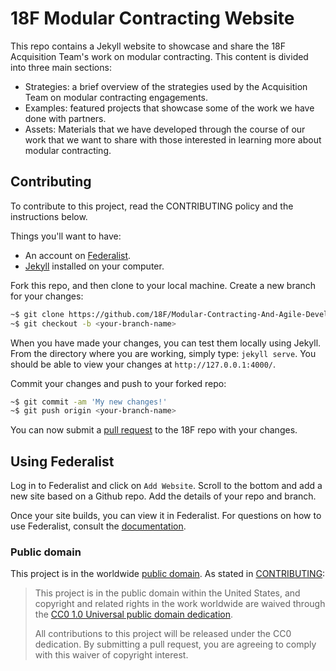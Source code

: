 # 18F Modular Contracting Website

This repo contains a Jekyll website to showcase and share the 18F Acquisition Team's work on modular contracting. This content is divided into three main sections:

* Strategies: a brief overview of the strategies used by the Acquisition Team on modular contracting engagements.
* Examples: featured projects that showcase some of the work we have done with partners.
* Assets: Materials that we have developed through the course of our work that we want to share with those interested in learning more about modular contracting.

## Contributing

To contribute to this project, read the CONTRIBUTING policy and the instructions below.

Things you'll want to have:

* An account on [Federalist](https://federalist.18f.gov/).
* [Jekyll](https://jekyllrb.com/docs/installation/) installed on your computer.

Fork this repo, and then clone to your local machine. Create a new branch for your changes:

```bash
~$ git clone https://github.com/18F/Modular-Contracting-And-Agile-Development.git
~$ git checkout -b <your-branch-name>
```

When you have made your changes, you can test them locally using Jekyll. From the directory where you are working, simply type: `jekyll serve`. You should be able to view your changes at `http://127.0.0.1:4000/`.

Commit your changes and push to your forked repo:

```bash
~$ git commit -am 'My new changes!'
~$ git push origin <your-branch-name>
```

You can now submit a [pull request](https://help.github.com/articles/about-pull-requests/) to the 18F repo with your changes.

## Using Federalist

Log in to Federalist and click on `Add Website`. Scroll to the bottom and add a new site based on a Github repo. Add the details of your repo and branch.

Once your site builds, you can view it in Federalist. For questions on how to use Federalist, consult the [documentation](https://federalist-docs.18f.gov/). 


### Public domain

This project is in the worldwide [public domain](LICENSE.md). As stated in [CONTRIBUTING](CONTRIBUTING.md):

> This project is in the public domain within the United States, and copyright and related rights in the work worldwide are waived through the [CC0 1.0 Universal public domain dedication](https://creativecommons.org/publicdomain/zero/1.0/).
>
> All contributions to this project will be released under the CC0 dedication. By submitting a pull request, you are agreeing to comply with this waiver of copyright interest.
